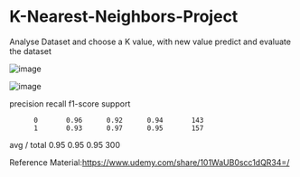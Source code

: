 # K-Nearest-Neighbors-Project


Analyse Dataset and choose a K value, with new value predict and evaluate the dataset


![image](https://user-images.githubusercontent.com/48589838/77819419-c2c74780-7100-11ea-8d93-eb1db995f109.png)




![image](https://user-images.githubusercontent.com/48589838/77819407-a9be9680-7100-11ea-82ec-4b939f040607.png)


  precision    recall  f1-score   support

          0       0.96      0.92      0.94       143
          1       0.93      0.97      0.95       157

avg / total       0.95      0.95      0.95       300


Reference Material:https://www.udemy.com/share/101WaUB0scc1dQR34=/
